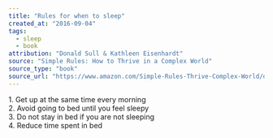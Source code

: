 ```yaml
---
title: "Rules for when to sleep"
created_at: "2016-09-04"
tags:
  - sleep
  - book
attribution: "Donald Sull & Kathleen Eisenhardt"
source: "Simple Rules: How to Thrive in a Complex World"
source_type: "book"
source_url: "https://www.amazon.com/Simple-Rules-Thrive-Complex-World/dp/0544705203"
---
```


1\. Get up at the same time every morning<br/>
2\. Avoid going to bed until you feel sleepy<br/>
3\. Do not stay in bed if you are not sleeping<br/>
4\. Reduce time spent in bed<br/>

<!-- Rules for when to sleep:\\
&nbsp;&nbsp;&nbsp;&nbsp;1\. Get up at the same time every morning\\
&nbsp;&nbsp;&nbsp;&nbsp;2\. Avoid going to bed until you feel sleepy\\
&nbsp;&nbsp;&nbsp;&nbsp;3\. Do not stay in bed if you are not sleeping\\
&nbsp;&nbsp;&nbsp;&nbsp;4\. Reduce time spent in bed -->
